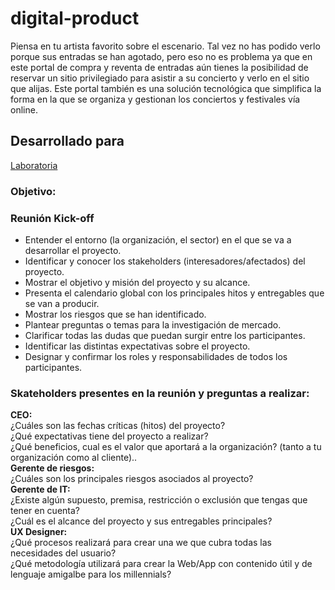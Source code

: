 # digital-product  
Piensa en tu artista favorito sobre el escenario. Tal vez no has podido verlo porque sus entradas se han agotado, pero eso no es problema ya que en este portal de compra y reventa de entradas aún tienes la posibilidad de reservar un sitio privilegiado para asistir a su concierto y verlo en el sitio que alijas. Este portal también es una solución tecnológica que simplifica la forma en la que se organiza y gestionan los conciertos y festivales vía online.  
## Desarrollado para
[Laboratoria](http://laboratoria.la)  

### Objetivo:  

### Reunión Kick-off  
- Entender el entorno (la organización, el sector) en el que se va a desarrollar el proyecto.  
- Identificar y conocer los stakeholders (interesadores/afectados) del proyecto.
- Mostrar el objetivo y misión del proyecto y su alcance.
- Presenta el calendario global con los principales hitos y entregables que se van a producir.  
- Mostrar los riesgos que se han identificado.    
- Plantear preguntas o temas para la investigación de mercado.  
- Clarificar todas las dudas que puedan surgir entre los participantes.
- Identificar las distintas expectativas sobre el proyecto.
- Designar y confirmar los roles y responsabilidades de todos los participantes.

### Skateholders presentes en la reunión y preguntas a realizar:  

**CEO:**  
¿Cuáles son las fechas críticas (hitos) del proyecto?  
¿Qué expectativas tiene del proyecto a realizar?  
¿Qué beneficios, cual es el valor que aportará a la organización? (tanto a tu organización como al cliente)..  
**Gerente de riesgos:**  
¿Cuáles son los principales riesgos asociados al proyecto?  
**Gerente de IT:**  
¿Existe algún supuesto, premisa, restricción o exclusión que tengas que tener en cuenta?  
¿Cuál es el alcance del proyecto y sus entregables principales?  
**UX Designer:**  
¿Qué procesos realizará para crear una we que cubra todas las necesidades del usuario?  
¿Qué metodología utilizará para crear la Web/App con contenido útil y de lenguaje amigalbe para los millennials?  

